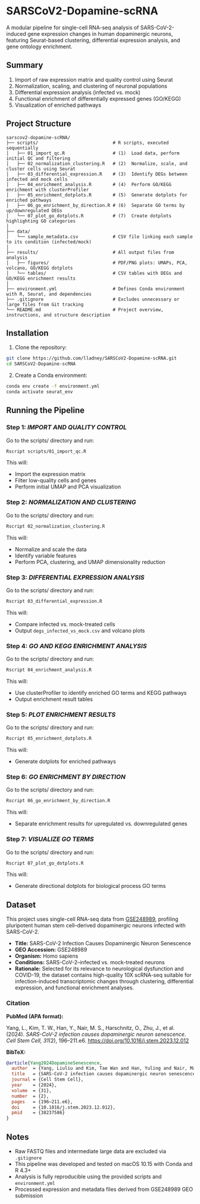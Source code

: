 
# SARSCoV2-Dopamine-scRNA
A modular pipeline for single-cell RNA-seq analysis of SARS-CoV-2-induced gene expression changes in human dopaminergic neurons, featuring Seurat-based clustering, differential expression analysis, and gene ontology enrichment.

## Summary
1. Import of raw expression matrix and quality control using Seurat
2. Normalization, scaling, and clustering of neuronal populations
3. Differential expression analysis (infected vs. mock)
4. Functional enrichment of differentially expressed genes (GO/KEGG)
5. Visualization of enriched pathways

## Project Structure
```
sarscov2-dopamine-scRNA/
├── scripts/                            # R scripts, executed sequentially
│   ├── 01_import_qc.R                  # (1)  Load data, perform initial QC and filtering
│   ├── 02_normalization_clustering.R   # (2)  Normalize, scale, and cluster cells using Seurat
│   ├── 03_differential_expression.R    # (3)  Identify DEGs between infected and mock cells
│   ├── 04_enrichment_analysis.R        # (4)  Perform GO/KEGG enrichment with clusterProfiler
│   ├── 05_enrichment_dotplots.R        # (5)  Generate dotplots for enriched pathways
│   ├── 06_go_enrichment_by_direction.R # (6)  Separate GO terms by up/downregulated DEGs  
│   └── 07_plot_go_dotplots.R           # (7)  Create dotplots highlighting GO categories
│
├── data/
│   └── sample_metadata.csv             # CSV file linking each sample to its condition (infected/mock)
│
├── results/                            # All output files from analysis
│   ├── figures/                        # PDF/PNG plots: UMAPs, PCA, volcano, GO/KEGG dotplots
│   └── tables/                         # CSV tables with DEGs and GO/KEGG enrichment results
│
├── environment.yml                     # Defines Conda environment with R, Seurat, and dependencies
├── .gitignore                          # Excludes unnecessary or large files from Git tracking
└── README.md                           # Project overview, instructions, and structure description

```
## Installation

1. Clone the repository:
```bash
git clone https://github.com/lladney/SARSCoV2-Dopamine-scRNA.git
cd SARSCoV2-Dopamine-scRNA
```  

2. Create a Conda environment:
```bash
conda env create -f environment.yml
conda activate seurat_env
```

## Running the Pipeline

### Step 1:  *IMPORT AND QUALITY CONTROL*
Go to the scripts/ directory and run: 
```bash 
Rscript scripts/01_import_qc.R
```
This will: 
- Import the expression matrix
- Filter low-quality cells and genes
- Perform initial UMAP and PCA visualization

### Step 2:  *NORMALIZATION AND CLUSTERING*
Go to the scripts/ directory and run:
```bash
Rscript 02_normalization_clustering.R
```
This will: 
- Normalize and scale the data
- Identify variable features
- Perform PCA, clustering, and UMAP dimensionality reduction

### Step 3:  *DIFFERENTIAL EXPRESSION ANALYSIS*
Go to the scripts/ directory and run:
```bash
Rscript 03_differential_expression.R
```	
This will: 
- Compare infected vs. mock-treated cells
- Output ```degs_infected_vs_mock.csv``` and volcano plots

### Step 4:  *GO AND KEGG ENRICHMENT ANALYSIS*
Go to the scripts/ directory and run:
```bash
Rscript 04_enrichment_analysis.R
```	
This will: 
- Use clusterProfiler to identify enriched GO terms and KEGG pathways
- Output enrichment result tables

### Step 5:  *PLOT ENRICHMENT RESULTS*
Go to the scripts/ directory and run:
```bash
Rscript 05_enrichment_dotplots.R
```	
This will: 
- Generate dotplots for enriched pathways

### Step 6:  *GO ENRICHMENT BY DIRECTION*
Go to the scripts/ directory and run:
```bash
Rscript 06_go_enrichment_by_direction.R
```	
This will: 
- Separate enrichment results for upregulated vs. downregulated genes

### Step 7:  *VISUALIZE GO TERMS*
Go to the scripts/ directory and run:
```bash
Rscript 07_plot_go_dotplots.R
```	
This will: 
- Generate directional dotplots for biological process GO terms

## Dataset

This project uses single-cell RNA-seq data from [GSE248989](https://www.ncbi.nlm.nih.gov/geo/query/acc.cgi?acc=GSE248989), profiling pluripotent human stem cell–derived dopaminergic neurons infected with SARS-CoV-2.

- **Title:** SARS-CoV-2 Infection Causes Dopaminergic Neuron Senescence
- **GEO Accession:** GSE248989  
- **Organism:** Homo sapiens  
- **Conditions:** SARS-CoV-2–infected vs. mock-treated neurons  
- **Rationale:** Selected for its relevance to neurological dysfunction and COVID-19, the dataset contains high-quality 10X scRNA-seq suitable for infection-induced transcriptomic changes through clustering, differential expression, and functional enrichment analyses.

### Citation

**PubMed (APA format):**

Yang, L., Kim, T. W., Han, Y., Nair, M. S., Harschnitz, O., Zhu, J., et al. (2024). *SARS-CoV-2 infection causes dopaminergic neuron senescence*. *Cell Stem Cell, 31*(2), 196–211.e6. https://doi.org/10.1016/j.stem.2023.12.012

**BibTeX:**
```bibtex
@article{Yang2024DopamineSenescence,
  author  = {Yang, Liuliu and Kim, Tae Wan and Han, Yuling and Nair, Manoj S and Harschnitz, Oliver and Zhu, Jiajun and … Chen, Shuibing},
  title   = {SARS-CoV‑2 infection causes dopaminergic neuron senescence},
  journal = {Cell Stem Cell},
  year    = {2024},
  volume  = {31},
  number  = {2},
  pages   = {196–211.e6},
  doi     = {10.1016/j.stem.2023.12.012},
  pmid    = {38237586}
}
```

## Notes
* Raw FASTQ files and intermediate large data are excluded via ```.gitignore```
* This pipeline was developed and tested on macOS 10.15 with Conda and R 4.3+
* Analysis is fully reproducible using the provided scripts and ```environment.yml```
* Processed expression and metadata files derived from GSE248989 GEO submission 


